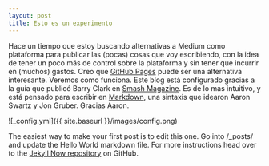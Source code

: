 ```yaml
---
layout: post
title: Esto es un experimento
---
```


Hace un tiempo que estoy buscando alternativas a Medium como plataforma para publicar las (pocas) cosas que voy escribiendo, con la idea de tener un poco más de control sobre la plataforma y sin tener que incurrir en (muchos) gastos.
Creo que [GitHub Pages](https://pages.github.com) puede ser una alternativa interesante. Veremos como funciona.
Este blog está configurado gracias a la guía que publicó Barry Clark en [Smash Magazine](https://www.smashingmagazine.com/2014/08/build-blog-jekyll-github-pages/). Es de lo mas intuitivo, y está pensado para escribir en [Markdown](https://daringfireball.net/projects/markdown/syntax), una sintaxis que idearon Aaron Swartz y Jon Gruber. 
Gracias Aaron.

![_config.yml]({{ site.baseurl }}/images/config.png)

The easiest way to make your first post is to edit this one. Go into /_posts/ and update the Hello World markdown file. For more instructions head over to the [Jekyll Now repository](https://github.com/barryclark/jekyll-now) on GitHub.